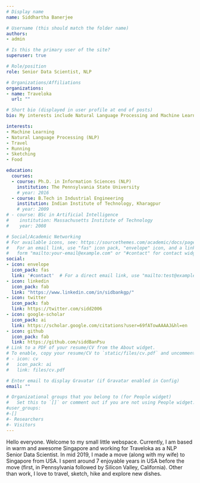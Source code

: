 ```yaml
---
# Display name
name: Siddhartha Banerjee 

# Username (this should match the folder name)
authors:
- admin

# Is this the primary user of the site?
superuser: true

# Role/position
role: Senior Data Scientist, NLP

# Organizations/Affiliations
organizations:
- name: Traveloka
  url: ""

# Short bio (displayed in user profile at end of posts)
bio: My interests include Natural Language Processing and Machine Learning. Also, I love to travel, hike, run, sketch and explore new dishes.

interests:
- Machine Learning
- Natural Language Processing (NLP)
- Travel
- Running
- Sketching
- Food

education:
  courses:
  - course: Ph.D. in Information Sciences (NLP)
    institution: The Pennsylvania State University
    # year: 2016
  - course: B.Tech in Industrial Engineering
    institution: Indian Institute of Technology, Kharagpur
    # year: 2009
# - course: BSc in Artificial Intelligence
#    institution: Massachusetts Institute of Technology
#    year: 2008

# Social/Academic Networking
# For available icons, see: https://sourcethemes.com/academic/docs/page-builder/#icons
#   For an email link, use "fas" icon pack, "envelope" icon, and a link in the
#   form "mailto:your-email@example.com" or "#contact" for contact widget.
social:
- icon: envelope
  icon_pack: fas
  link: '#contact'  # For a direct email link, use "mailto:test@example.org".
- icon: linkedin
  icon_pack: fab
  link: "https://www.linkedin.com/in/sidbankgp/"
- icon: twitter
  icon_pack: fab
  link: https://twitter.com/sidd2006
- icon: google-scholar
  icon_pack: ai
  link: https://scholar.google.com/citations?user=69fATowAAAAJ&hl=en
- icon: github
  icon_pack: fab
  link: https://github.com/siddBanPsu
# Link to a PDF of your resume/CV from the About widget.
# To enable, copy your resume/CV to `static/files/cv.pdf` and uncomment the lines below.
# - icon: cv
#   icon_pack: ai
#   link: files/cv.pdf

# Enter email to display Gravatar (if Gravatar enabled in Config)
email: ""

# Organizational groups that you belong to (for People widget)
#   Set this to `[]` or comment out if you are not using People widget.
#user_groups:
#-[]
#- Researchers
#- Visitors
---
```


Hello everyone. Welcome to my small little webspace. 
Currently, I am based in warm and awesome Singapore and working for Traveloka as a NLP Senior Data Scientist. 
In mid 2019, I made a move (along with my wife) to Singapore from USA. 
I spent around 7 enjoyable years in USA before the move (first, in Pennsylvania followed by Silicon Valley, California). 
Other than work, I love to travel, sketch, hike and explore new dishes. 

